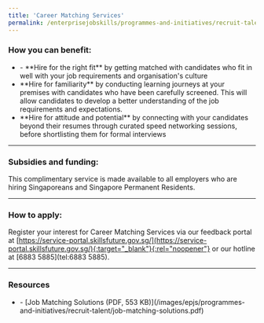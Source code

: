 ```yaml
---
title: 'Career Matching Services'
permalink: /enterprisejobskills/programmes-and-initiatives/recruit-talent/career-matching-services/
---
```


### How you can benefit:

<ul><li>- **Hire for the right fit** by getting matched with candidates who fit in well with your job requirements and organisation's culture<br></li><li>**Hire for familiarity** by conducting learning journeys at your premises with candidates who have been carefully screened. This will allow candidates to develop a better understanding of the job requirements and expectations.<br></li><li>**Hire for attitude and potential** by connecting with your candidates beyond their resumes through curated speed networking sessions, before shortlisting them for formal interviews</li></ul>

---

### Subsidies and funding:

This complimentary service is made available to all employers who are hiring Singaporeans and Singapore Permanent Residents.

---

### How to apply:

Register your interest for Career Matching Services via our feedback portal at [https://service-portal.skillsfuture.gov.sg/](https://service-portal.skillsfuture.gov.sg/){:target="_blank"}{:rel="noopener"} or our hotline at [6883 5885](tel:6883 5885).

---

### Resources

<ul><li>- [Job Matching Solutions (PDF, 553 KB)](/images/epjs/programmes-and-initiatives/recruit-talent/job-matching-solutions.pdf)</li></ul>

